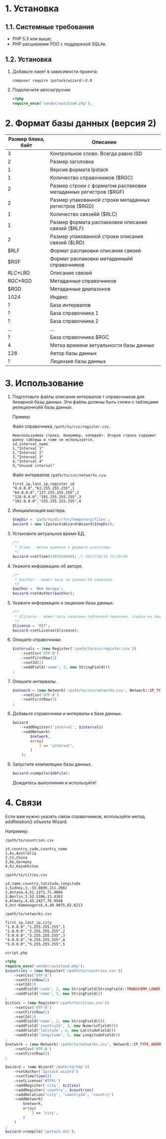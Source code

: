 # 1. Установка

## 1.1. Системные требования
* PHP 5.3 или выше;
* PHP расширение PDO с поддержкой SQLite.

## 1.2. Установка
1. Добавьте пакет в зависимости проекта:
    ```text
    composer require ipstack/wizard:~2.0
    ```
2. Подключите автозагрузчик
    ```php
    <?php
    require_once('vendor/autoload.php');
    ```
# 2. Формат базы данных (версия 2)

|Размер блока, байт|Описание|
|---|---|
|3|Контрольное слово. Всегда равно ISD|
|2|Размер заголовка|
|1|Версия формата Ipstack|
|1|Количество справочников ($RGC)|
|2|Размер строки с форматом распаковки метаданных регистров ($RGF)|
|2|Размер упакованной строки метаданных регистров ($RGD)|
|1|Количество связейй ($RLC)|
|1|Размер формата распакковки описания связей ($RLF)|
|2|Размер упакованной строки описания связей ($LRD)|
|$RLF|Формат распаковки описания связей|
|$RGF|Формат распаковки метаданныйй справочников|
|$RLC*$LRD|Описание связей|
|$RGC*$RGD|Метаданные справочников|
|$RGD|Метаданные диапазонов|
|1024|Индекс|
|?|База интервалов|
|?|База справочника 1|
|?|База справочника 2|
|...|...|
|?|База справочника $RGC|
|4|Метка времени актуальности базы данных|
|128|Автор базы данных|
|?|Лицензия базы данных|


# 3. Использование

1. Подготовьте файлы описания интервалов т справочников для бинарной базы данных. Эти файлы должны быть схожи с таблицами реляционнойй базы данных.
    
    Пример:
        
    Файл справочника `/path/to/cvs/register.csv`.
    
    ```text
    Неиспользуемая строка. Например, копирайт. Вторая строка содержит шапку таблицы и тоже не используется.
    id,interval_name
    1,"Interval 1"
    2,"Interval 2"
    3,"Interval 3"
    4,"Interval 4"
    5,"Unused interval"
    ```
    
    Файл интервалов `/path/to/cvs/networks.csv`.
    
    ```text
    first_ip,last_ip,register_id
    "0.0.0.0","63.255.255.255",1
    "64.0.0.0","127.255.255.255",2
    "128.0.0.0","191.255.255.255",3
    "192.0.0.0","255.255.255.255",4
    ```
    
1. Инициализация мастера.
    
    ```php
    $tmpDir = 'path/to/dir/for/temporary/files';
    $wizard = new \Ipstack\Wizard\Wizard($tmpDir);
    ```
    
1. Установите актуальное время БД.
    
    ```php
    /**
     * $time - метка времени в формате unixstamp.
     */
    $wizard->setTime(1507638600); // 2017/10/10 15:30:00
    ```

1. Укажите информацию об авторе.
    
    ```php
    /**
     * $author - может быть не длинне 64 символов.
     */
    $author = 'Имя Автора';
    $wizard->setAuthor($author);
    ```

1. Укажите информацию о лицензии базы данных.
    
    ```php
    /**
     * $license - может быть название публичной лицензии, ссылка на лицензию или непосредственно текст лицензии. Длина параметра не лимитирована.
     */
    $license = 'MIT';
    $wizard->setLicense($license);
    ```

1. Опишите справочники.
    
    ```php
    $intervals = (new Register('/path/to/cvs/register.csv'))
        ->setCsv('UTF-8')
        ->setFirstRow(2)
        ->setId(1)
        ->addField('name', 2, new StringField())
    ;
    ```

1. Опишите интервалы.

    ```php
    $network = (new Network('/path/to/cvs/networks.csv', Network::IP_TYPE_ADDRESS, 1, 2))
        ->setCsv('UTF-8')
        ->setFirstRow(3)
    ;
    ```

1. Добавьте справочники и интервалы к базе данных.
    
    ```php
    $wizard
        ->addRegister('interval', $intervals)
        ->addNetwork(
            $network,
            array(
                3 => 'interval',
            )
        );
    ```

1. Запустите компиляцию базы данных.
    
    ```php
    $wizard->compile($dbFile);
    ```
    
    Дождитесь выполнения и используйте!

# 4. Связи

Если вам нужно указать связи справочников, используйте метод addRelation() объекта Wizard.

Например:

`/path/to/countries.csv`

```text
id,country_code,country_name
1,Au,Australia
2,Cn,China
3,De,Germany
4,Kz,Kazakhstan
```

`/path/to/cities.csv`

```text
id,name,country,latitude,longitude
1,Sidney,1,-33.8699,151.2082
2,Astana,4,51.1271,71.4884
3,Berlin,3,52.5106,13.4383
4,Almaty,4,43.2427,76.9548
5,Ust-Kamenogorsk,4,49.9075,82.6213
```

`/path/to/networks.csv`

```text
first_ip,last_ip,city
"1.0.0.0","1.255.255.255",1
"2.0.0.0","2.255.255.255",2
"3.0.0.0","3.255.255.255",3
"4.0.0.0","4.255.255.255",4
"5.0.0.0","5.255.255.255",5
```

`script.php`

```php
<?php
require_once('vendor/autoload.php');
$countries = (new Register('/path/to/countries.csv'))
    ->setCsv('UTF-8')
    ->setFirstRow(2)
    ->setId(1)
    ->addField('code', 2, new StringField(StringField::TRANSFORM_LOWER, 2))
    ->addField('name', 3, new StringField())
;
$cities = (new Register('/path/to/cities.csv'))
    ->setCsv('UTF-8')
    ->setFirstRow(2)
    ->setId(1)
    ->addField('name', 2, new StringField(0))
    ->addField('countryId', 3, new NumericField(0))
    ->addField('latitude', 4, new LatitudeField())
    ->addField('longitude', 5, new LongitudeField())
;
$network = (new Network('/path/to/networks.csv', Network::IP_TYPE_ADDRESS, 1, 2))
    ->setCsv('UTF-8')
    ->setFirstRow(2)
;

$wizard = (new Wizard('/path/to/tmp'))
    ->setAuthor('Ipstack wizard')
    ->setTime(time())
    ->setLicense('WTFPL')
    ->addRegister('city', $cities)
    ->addRegister('country', $countries)
    ->addRelation('city', 'countryId', 'country')
    ->addNetwork(
        $network,
        array(
            3 => 'city',
        )
    )
;
$wizard->compile('ipstack.dat');
``` 
